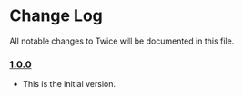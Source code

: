 # Change Log
All notable changes to Twice will be documented in this file.

### [1.0.0](https://github.com/dernster/Twice/releases/tag/1.0.0)
<!-- Released on 2016-01-20. -->

* This is the initial version.

[xmartlabs]: https://xmartlabs.com
